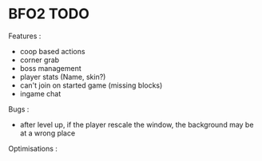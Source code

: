 BFO2 TODO
====
Features :
* coop based actions
* corner grab
* boss management
* player stats (Name, skin?)
* can't join on started game (missing blocks)
* ingame chat

Bugs :
* after level up, if the player rescale the window, the background may be at a wrong place

Optimisations :